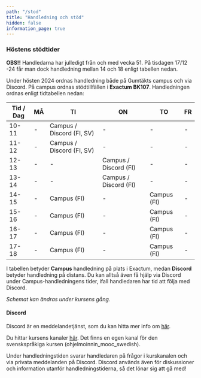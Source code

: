 ```yaml
---
path: "/stod"
title: "Handledning och stöd"
hidden: false
information_page: true
---
```


### Höstens stödtider

**OBS!!** Handledarna har julledigt från och med vecka 51. På tisdagen 17/12 -24 får man dock handledning mellan 14 och 18 enligt tabellen nedan.

Under hösten 2024 ordnas handledning både på Gumtäkts campus och via Discord. På campus ordnas stödtillfällen i **Exactum BK107**. Handledningen ordnas enligt tidtabellen nedan:

| Tid / Dag | MÅ | TI | ON | TO | FR |
|-----|----|----|----|----|----|
| 10-11 | - | Campus / Discord (FI, SV) | - | - | - |
| 11-12 | - | Campus / Discord (FI, SV) | - | - | - |
| 12-13 | - | - | Campus / Discord (FI) | - | - |
| 13-14 | - | - | Campus / Discord (FI) | - | - |
| 14-15 | - | Campus (FI) | - | Campus (FI) | - |
| 15-16 | - | Campus (FI) | - | Campus (FI) | - |
| 16-17 | - | Campus (FI) | - | Campus (FI) | - |
| 17-18 | - | Campus (FI) | - | Campus (FI) | - |

I tabellen betyder **Campus** handledning på plats i Exactum, medan **Discord** betyder handledning på distans. Du kan alltså även få hjälp via Discord under Campus-handledningens tider, ifall handledaren har tid att följa med Discord.

*Schemat kan ändras under kursens gång.*

#### Discord

Discord är en meddelandetjänst, som du kan hitta mer info om [här](https://discord.com/).

Du hittar kursens kanaler [här](https://study.cs.helsinki.fi/discord/join/ohjelmoinnin_mooc). Det finns en egen kanal för den svenskspråkiga kursen (ohjelmoinnin_mooc_swedish).

Under handledningstiden svarar handledaren på frågor i kurskanalen och via privata meddelanden på Discord. Discord används även för diskussioner och information utanför handledningstiderna, så det lönar sig att gå med!
